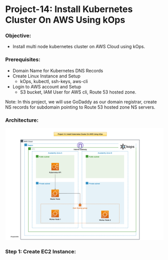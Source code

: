# Project-14: Install Kubernetes Cluster On AWS Using kOps

### Objective:
- Install multi node kubernetes cluster on AWS Cloud using kOps.

### Prerequisites:
- Domain Name for Kubernetes DNS Records
- Create Linux Instance and Setup
  - kOps, kubectl, ssh-keys, aws-cli
- Login to AWS account and Setup
  - S3 bucket, IAM User for AWS cli, Route 53 hosted zone.

Note: In this project, we will use GoDaddy as our domain registrar, create NS records for subdomain pointing to Route 53 hosted zone NS servers.


### Architecture:

![GitHub Light](./snaps/pro-14-kops-aws.drawio2.png)


### Step 1: Create EC2 Instance:

